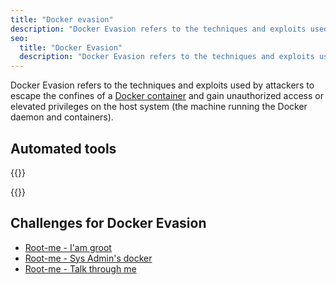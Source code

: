 ```yaml
---
title: "Docker evasion"
description: "Docker Evasion refers to the techniques and exploits used by attackers to escape the confines of a Docker container and gain unauthorized access or elevated privileges on the host system"
seo:
  title: "Docker Evasion"
  description: "Docker Evasion refers to the techniques and exploits used by attackers to escape the confines of a Docker container and gain unauthorized access or elevated privileges on the host system"
---
```


Docker Evasion refers to the techniques and exploits used by attackers to escape the confines of a [Docker container](https://www.docker.com/) and gain unauthorized access or elevated privileges on the host system (the machine running the Docker daemon and containers).

## Automated tools

{{<link-card
  title="Deepce"
  description="Docker pentesting tool for privilege escalation (Nmap, /etc/shadow dump, root user creation)."
  href="https://github.com/stealthcopter/deepce"
  target="_blank">}}

{{<link-card
  title="Docker escape tool"
  description="Utility focused on Docker privilege escalation via mounted sockets, devices, CVEs, and capability-based evasion."
  href="https://github.com/PercussiveElbow/docker-escape-tool"
  target="_blank">}}

## Challenges for Docker Evasion

- [Root-me - I'am groot](https://www.root-me.org/fr/Challenges/App-Script/Docker-I-am-groot)
- [Root-me - Sys Admin's docker](https://www.root-me.org/fr/Challenges/App-Script/Docker-Sys-Admin-s-Docker)
- [Root-me - Talk through me](https://www.root-me.org/fr/Challenges/App-Script/Docker-Talk-through-me)
